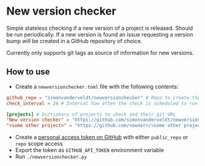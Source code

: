 # New version checker

Simple stateless checking if a new version of a project is released. Should be run periodically.
If a new version is found an issue requesting a version bump will be created in a GitHub repository of choice.

Currently only supports git tags as source of information for new versions.


## How to use
- Create a `newversionchecker.toml` file with the following contents:

```toml
github_repo = "simonvanderveldt/newversionchecker" # Repo to create the version bump issues in
check_interval = 24 # Interval how often the check is scheduled to run (hours)

[projects] # Dictionary of projects to check and their git URL
"New version checker" = "https://github.com/simonvanderveldt/newversionchecker"
"<some other project>" = "https://github.com/<owner>/<some other project>"
```
- Create a [personal access token on GitHub](https://github.com/settings/tokens) with either `public_repo` or `repo` scope access
- Export the token as `GITHUB_API_TOKEN` environment variable
- Run `./newversionchecker.py`
